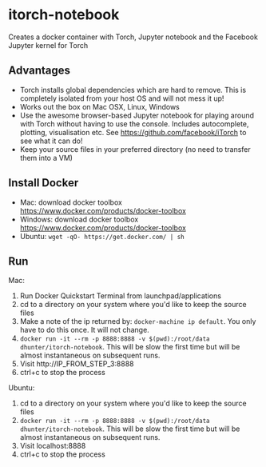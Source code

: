 # itorch-notebook

Creates a docker container with Torch, Jupyter notebook and the Facebook Jupyter kernel for Torch

## Advantages

- Torch installs global dependencies which are hard to remove. This is completely isolated from your host OS and will not mess it up!
- Works out the box on Mac OSX, Linux, Windows
- Use the awesome browser-based Jupyter notebook for playing around with Torch without having to use the console. Includes autocomplete, plotting, visualisation etc. See https://github.com/facebook/iTorch to see what it can do!
- Keep your source files in your preferred directory (no need to transfer them into a VM)

## Install Docker

- Mac: download docker toolbox https://www.docker.com/products/docker-toolbox
- Windows: download docker toolbox https://www.docker.com/products/docker-toolbox
- Ubuntu: `wget -qO- https://get.docker.com/ | sh`

## Run

Mac:

1. Run Docker Quickstart Terminal from launchpad/applications
2. cd to a directory on your system where you'd like to keep the source files
3. Make a note of the ip returned by: `docker-machine ip default`. You only have to do this once. It will not change.
4. `docker run -it --rm -p 8888:8888 -v $(pwd):/root/data dhunter/itorch-notebook`. This will be slow the first time but will be almost instantaneous on subsequent runs.
5. Visit http://IP_FROM_STEP_3:8888
6. ctrl+c to stop the process

Ubuntu:

1. cd to a directory on your system where you'd like to keep the source files
2. `docker run -it --rm -p 8888:8888 -v $(pwd):/root/data dhunter/itorch-notebook`. This will be slow the first time but will be almost instantaneous on subsequent runs.
3. Visit localhost:8888
4. ctrl+c to stop the process


